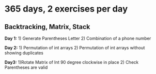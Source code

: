 # 365 days, 2 exercises per day

## Backtracking, Matrix, Stack
**Day 1:** 1) Generate Parentheses Letter 2) Combination of a phone number
       
**Day 2:** 1) Permutation of int arrays 2) Permutation of int arrays without showing duplicates
           
**Day3:**  1)Rotate Matrix of Int 90 degree clockwise in place 2) Check Parentheses are valid
